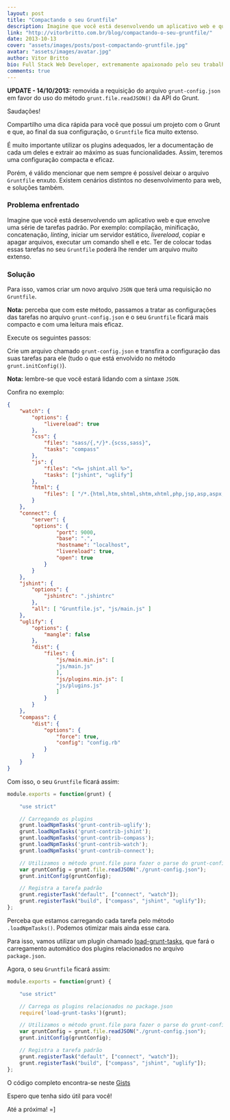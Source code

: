 ```yaml
---
layout: post
title: "Compactando o seu Gruntfile"
description: Imagine que você está desenvolvendo um aplicativo web e que envolve uma série de tarefas padrão. Ter de colocar todas essas tarefas no seu Gruntfile poderá lhe render um arquivo muito extenso. Para isso, vamos criar um novo arquivo JSON que terá uma requisição no Gruntfile.
link: "http://vitorbritto.com.br/blog/compactando-o-seu-gruntfile/"
date: 2013-10-13
cover: "assets/images/posts/post-compactando-gruntfile.jpg"
avatar: "assets/images/avatar.jpg"
author: Vitor Britto
bio: Full Stack Web Developer, extremamente apaixonado pelo seu trabalho (e Unix). Descobriu o mundo dos códigos há quase duas decádas e mantém a mesma paixão desde o primeiro dia dessa descoberta. Trabalha como freelancer full time há quase 4 anos desenvolvendo projetos voltados para a web. Também direciona boa parte do seu tempo para pesquisas, desenvolvimento de projetos open-source e escrever os artigos aqui publicados.
comments: true
---
```


**UPDATE - 14/10/2013:** removida a requisição do arquivo `grunt-config.json` em favor do uso do método `grunt.file.readJSON()` da API do Grunt.

Saudações!

Compartilho uma dica rápida para você que possui um projeto com o Grunt e que, ao final da sua configuração, o `Gruntfile` fica muito extenso.

É muito importante utilizar os plugins adequados, ler a documentação de cada um deles e extrair ao máximo as suas funcionalidades. Assim, teremos uma configuração compacta e eficaz.

Porém, é válido mencionar que nem sempre é possível deixar o arquivo `Gruntfile` enxuto. Existem cenários distintos no desenvolvimento para web, e soluções também.

### Problema enfrentado

Imagine que você está desenvolvendo um aplicativo web e que envolve uma série de tarefas padrão. Por exemplo: compilação, minificação, concatenação, *linting*, iniciar um servidor estático, *livereload*, copiar e apagar arquivos, executar um comando shell e etc. Ter de colocar todas essas tarefas no seu `Gruntfile` poderá lhe render um arquivo muito extenso.

### Solução

Para isso, vamos criar um novo arquivo `JSON` que terá uma requisição no `Gruntfile`.

**Nota:** perceba que com este método, passamos a tratar as configurações das tarefas no arquivo `grunt-config.json` e o seu `Gruntfile` ficará mais compacto e com uma leitura mais eficaz.

Execute os seguintes passos:

Crie um arquivo chamado `grunt-config.json` e transfira a configuração das suas tarefas para ele (tudo o que está envolvido no método `grunt.initConfig()`).

**Nota:** lembre-se que você estará lidando com a sintaxe `JSON`.

Confira no exemplo:

~~~json
{
    "watch": {
        "options": {
            "livereload": true
        },
        "css": {
            "files": "sass/{,*/}*.{scss,sass}",
            "tasks": "compass"
        },
        "js": {
            "files": "<%= jshint.all %>",
            "tasks": ["jshint", "uglify"]
        },
        "html": {
            "files": [ "/*.{html,htm,shtml,shtm,xhtml,php,jsp,asp,aspx,erb,ctp}" ]
        }
    },
    "connect": {
        "server": {
        "options": {
                "port": 9000,
                "base": ".",
                "hostname": "localhost",
                "livereload": true,
                "open": true
            }
        }
    },
    "jshint": {
        "options": {
            "jshintrc": ".jshintrc"
        },
        "all": [ "Gruntfile.js", "js/main.js" ]
    },
    "uglify": {
        "options": {
            "mangle": false
        },
        "dist": {
            "files": {
                "js/main.min.js": [
                "js/main.js"
                ],
                "js/plugins.min.js": [
                "js/plugins.js"
                ]
            }
        }
    },
    "compass": {
        "dist": {
            "options": {
                "force": true,
                "config": "config.rb"
            }
        }
    }
}
~~~

Com isso, o seu `Gruntfile` ficará assim:

~~~javascript
module.exports = function(grunt) {

    "use strict"

    // Carregando os plugins
    grunt.loadNpmTasks('grunt-contrib-uglify');
    grunt.loadNpmTasks('grunt-contrib-jshint');
    grunt.loadNpmTasks('grunt-contrib-compass');
    grunt.loadNpmTasks('grunt-contrib-watch');
    grunt.loadNpmTasks('grunt-contrib-connect');

    // Utilizamos o método grunt.file para fazer o parse do grunt-config.json
    var gruntConfig = grunt.file.readJSON("./grunt-config.json");
    grunt.initConfig(gruntConfig);

    // Registra a tarefa padrão
    grunt.registerTask("default", ["connect", "watch"]);
    grunt.registerTask("build", ["compass", "jshint", "uglify"]);
};
~~~

Perceba que estamos carregando cada tarefa pelo método `.loadNpmTasks()`. Podemos otimizar mais ainda esse cara.

Para isso, vamos utilizar um plugin chamado [load-grunt-tasks](https://github.com/sindresorhus/load-grunt-tasks), que fará o carregamento automático dos plugins relacionados no arquivo `package.json`.

Agora, o seu `Gruntfile` ficará assim:

~~~javascript
module.exports = function(grunt) {

    "use strict"

    // Carrega os plugins relacionados no package.json
    require('load-grunt-tasks')(grunt);

    // Utilizamos o método grunt.file para fazer o parse do grunt-config.json
    var gruntConfig = grunt.file.readJSON("./grunt-config.json");
    grunt.initConfig(gruntConfig);

    // Registra a tarefa padrão
    grunt.registerTask("default", ["connect", "watch"]);
    grunt.registerTask("build", ["compass", "jshint", "uglify"]);
};
~~~

O código completo encontra-se neste [Gists](https://gist.github.com/vitorbritto/6967478)

Espero que tenha sido útil para você!

Até a próxima! =]
